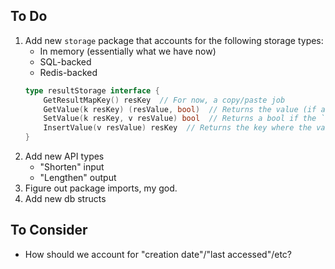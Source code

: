 ## To Do
1. Add new `storage` package that accounts for the following storage types:
    - In memory (essentially what we have now)
    - SQL-backed
    - Redis-backed
    ```go
    type resultStorage interface {
        GetResultMapKey() resKey  // For now, a copy/paste job
        GetValue(k resKey) (resValue, bool)  // Returns the value (if any), as well as a bool for if there was a value. Parallel to the `map` access.
        SetValue(k resKey, v resValue) bool  // Returns a bool if the `set` was successful
        InsertValue(v resValue) resKey  // Returns the key where the value can be found
    }
    ```
2. Add new API types
    - "Shorten" input
    - "Lengthen" output
3. Figure out package imports, my god.
4. Add new db structs

## To Consider
* How should we account for "creation date"/"last accessed"/etc?
